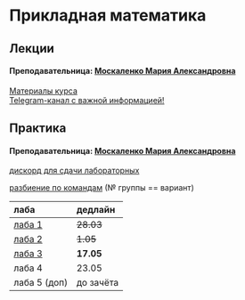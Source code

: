 # Прикладная математика

## Лекции

#### Преподавательница: [Москаленко Мария Александровна](https://isu.ifmo.ru/pls/apex/f?p=2143:3:104182956996707::NO::PID:151538)

[Материалы курса](http://mathdep.ifmo.ru/app_math_3/)   
[Telegram-канал с важной информацией!](https://t.me/joinchat/IeGCs5qKWRSifE53)

## Практика

#### Преподавательница: [Москаленко Мария Александровна](https://isu.ifmo.ru/pls/apex/f?p=2143:3:104182956996707::NO::PID:151538)

[дискорд для сдачи лабораторных](https://discord.gg/fYkuKen)

[разбиение по командам](https://docs.google.com/spreadsheets/d/15FbvUNYdszGEVKZB5iEvxdXeFBB7jDfFq2dEFCRoqmo/edit#gid=1504486233) \(№ группы == вариант\)

| лаба | дедлайн |
| :--- | :--- |
| [лаба 1](http://mathdep.ifmo.ru/wp-content/uploads/2021/03/Lab_1_pm.pdf) | ~~28.03~~ |
| [лаба 2](http://mathdep.ifmo.ru/wp-content/uploads/2021/03/Lab_2_pm.pdf) | ~~1.05~~ |
| [лаба 3](http://mathdep.ifmo.ru/wp-content/uploads/2021/04/Lab_3_pm.pdf) | **17.05** |
| лаба 4 | 23.05 |
| лаба 5 \(доп\) | до зачёта |


